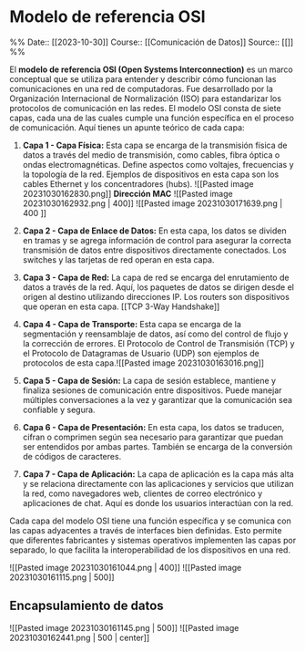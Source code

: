 # Modelo de referencia OSI

%%
Date:: [[2023-10-30]]
Course:: [[Comunicación de Datos]]
Source:: [[]]
%%

El **modelo de referencia OSI (Open Systems Interconnection)** es un marco conceptual que se utiliza para entender y describir cómo funcionan las comunicaciones en una red de computadoras. Fue desarrollado por la Organización Internacional de Normalización (ISO) para estandarizar los protocolos de comunicación en las redes. El modelo OSI consta de siete capas, cada una de las cuales cumple una función específica en el proceso de comunicación. Aquí tienes un apunte teórico de cada capa:

1. **Capa 1 - Capa Física:** Esta capa se encarga de la transmisión física de datos a través del medio de transmisión, como cables, fibra óptica o ondas electromagnéticas. Define aspectos como voltajes, frecuencias y la topología de la red. Ejemplos de dispositivos en esta capa son los cables Ethernet y los concentradores (hubs). ![[Pasted image 20231030162830.png]] **Dirección MAC** ![[Pasted image 20231030162932.png | 400]]
![[Pasted image 20231030171639.png | 400 ]]
2. **Capa 2 - Capa de Enlace de Datos:** En esta capa, los datos se dividen en tramas y se agrega información de control para asegurar la correcta transmisión de datos entre dispositivos directamente conectados. Los switches y las tarjetas de red operan en esta capa.

3. **Capa 3 - Capa de Red:** La capa de red se encarga del enrutamiento de datos a través de la red. Aquí, los paquetes de datos se dirigen desde el origen al destino utilizando direcciones IP. Los routers son dispositivos que operan en esta capa. [[TCP 3-Way Handshake]]

4. **Capa 4 - Capa de Transporte:** Esta capa se encarga de la segmentación y reensamblaje de datos, así como del control de flujo y la corrección de errores. El Protocolo de Control de Transmisión (TCP) y el Protocolo de Datagramas de Usuario (UDP) son ejemplos de protocolos de esta capa.![[Pasted image 20231030163016.png]]

5. **Capa 5 - Capa de Sesión:** La capa de sesión establece, mantiene y finaliza sesiones de comunicación entre dispositivos. Puede manejar múltiples conversaciones a la vez y garantizar que la comunicación sea confiable y segura.

6. **Capa 6 - Capa de Presentación:** En esta capa, los datos se traducen, cifran o comprimen según sea necesario para garantizar que puedan ser entendidos por ambas partes. También se encarga de la conversión de códigos de caracteres.

7. **Capa 7 - Capa de Aplicación:** La capa de aplicación es la capa más alta y se relaciona directamente con las aplicaciones y servicios que utilizan la red, como navegadores web, clientes de correo electrónico y aplicaciones de chat. Aquí es donde los usuarios interactúan con la red.

Cada capa del modelo OSI tiene una función específica y se comunica con las capas adyacentes a través de interfaces bien definidas. Esto permite que diferentes fabricantes y sistemas operativos implementen las capas por separado, lo que facilita la interoperabilidad de los dispositivos en una red.

![[Pasted image 20231030161044.png | 400]]
![[Pasted image 20231030161115.png | 500]]
## Encapsulamiento de datos
![[Pasted image 20231030161145.png | 500]]
![[Pasted image 20231030162441.png | 500 | center]]